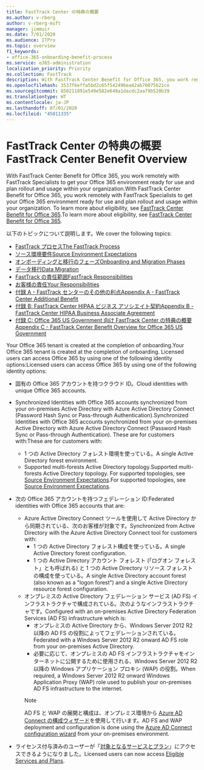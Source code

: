 ```yaml
---
title: FastTrack Center の特典の概要
ms.author: v-rberg
author: v-rberg-msft
manager: jimmuir
ms.date: 7/01/2020
ms.audience: ITPro
ms.topic: overview
f1_keywords:
- office-365-onboarding-benefit-process
ms.service: o365-administration
localization_priority: Priority
ms.collection: FastTrack
description: With FastTrack Center Benefit for Office 365, you work remotely with FastTrack Specialists to get your Office 365 environment ready for use and plan rollout and usage within your organization. To learn more about eligibility, see FastTrack Center Benefit for Office 365.
ms.openlocfilehash: 3537f6effa5bd2c65f542496ea42ab70075621ce
ms.sourcegitcommit: 850211891e549e582e649a1dacdc2aa79b520b39
ms.translationtype: HT
ms.contentlocale: ja-JP
ms.lasthandoff: 07/01/2020
ms.locfileid: "45011335"
---
```

# <a name="fasttrack-center-benefit-overview"></a><span data-ttu-id="12320-104">FastTrack Center の特典の概要</span><span class="sxs-lookup"><span data-stu-id="12320-104">FastTrack Center Benefit Overview</span></span>

<span data-ttu-id="12320-105">With FastTrack Center Benefit for Office 365, you work remotely with FastTrack Specialists to get your Office 365 environment ready for use and plan rollout and usage within your organization.</span><span class="sxs-lookup"><span data-stu-id="12320-105">With FastTrack Center Benefit for Office 365, you work remotely with FastTrack Specialists to get your Office 365 environment ready for use and plan rollout and usage within your organization.</span></span> <span data-ttu-id="12320-106">To learn more about eligibility, see [FastTrack Center Benefit for Office 365](O365-fasttrack-benefit-for-office-365.md).</span><span class="sxs-lookup"><span data-stu-id="12320-106">To learn more about eligibility, see [FastTrack Center Benefit for Office 365](O365-fasttrack-benefit-for-office-365.md).</span></span>
  
<span data-ttu-id="12320-107">以下のトピックについて説明します。</span><span class="sxs-lookup"><span data-stu-id="12320-107">We cover the following topics:</span></span>
- [<span data-ttu-id="12320-108">FastTrack プロセス</span><span class="sxs-lookup"><span data-stu-id="12320-108">The FastTrack Process</span></span>](O365-fasttrack-process.md) 
- [<span data-ttu-id="12320-109">ソース環境要件</span><span class="sxs-lookup"><span data-stu-id="12320-109">Source Environment Expectations</span></span>](O365-source-environment-expectations.md)
- [<span data-ttu-id="12320-110">オンボーディングと移行のフェーズ</span><span class="sxs-lookup"><span data-stu-id="12320-110">Onboarding and Migration Phases</span></span>](O365-onboarding-and-migration.md)
- [<span data-ttu-id="12320-111">データ移行</span><span class="sxs-lookup"><span data-stu-id="12320-111">Data Migration</span></span>](O365-data-migration.md)
- [<span data-ttu-id="12320-112">FastTrack の責任範囲</span><span class="sxs-lookup"><span data-stu-id="12320-112">FastTrack Responsibilities</span></span>](O365-fasttrack-responsibilities.md)
- [<span data-ttu-id="12320-113">お客様の責任</span><span class="sxs-lookup"><span data-stu-id="12320-113">Your Responsibilities</span></span>](O365-your-responsibilities.md) 
- [<span data-ttu-id="12320-114">付録 A - FastTrack センターのその他の利点</span><span class="sxs-lookup"><span data-stu-id="12320-114">Appendix A - FastTrack Center Additional Benefit</span></span>](O365-fasttrack-additional-benefits.md)
- [<span data-ttu-id="12320-115">付録 B: FastTrack Center HIPAA ビジネス アソシエイト契約</span><span class="sxs-lookup"><span data-stu-id="12320-115">Appendix B - FastTrack Center HIPAA Business Associate Agreement</span></span>](O365-hipaa-business-associate-agreement.md)
- [<span data-ttu-id="12320-116">付録 C: Office 365 US Government 向け FastTrack Center の特典の概要</span><span class="sxs-lookup"><span data-stu-id="12320-116">Appendix C - FastTrack Center Benefit Overview for Office 365 US Government</span></span>](US-Gov-appendix-overview.md)
    
<span data-ttu-id="12320-117">Your Office 365 tenant is created at the completion of onboarding.</span><span class="sxs-lookup"><span data-stu-id="12320-117">Your Office 365 tenant is created at the completion of onboarding.</span></span> <span data-ttu-id="12320-118">Licensed users can access Office 365 by using one of the following identity options:</span><span class="sxs-lookup"><span data-stu-id="12320-118">Licensed users can access Office 365 by using one of the following identity options:</span></span>
- <span data-ttu-id="12320-119">固有の Office 365 アカウントを持つクラウド ID。</span><span class="sxs-lookup"><span data-stu-id="12320-119">Cloud identities with unique Office 365 accounts.</span></span>
- <span data-ttu-id="12320-120">Synchronized Identities with Office 365 accounts synchronized from your on-premises Active Directory with Azure Active Directory Connect (Password Hash Sync or Pass-through Authentication).</span><span class="sxs-lookup"><span data-stu-id="12320-120">Synchronized Identities with Office 365 accounts synchronized from your on-premises Active Directory with Azure Active Directory Connect (Password Hash Sync or Pass-through Authentication).</span></span> <span data-ttu-id="12320-121">These are for customers with:</span><span class="sxs-lookup"><span data-stu-id="12320-121">These are for customers with:</span></span>
  - <span data-ttu-id="12320-122">1 つの Active Directory フォレスト環境を使っている。</span><span class="sxs-lookup"><span data-stu-id="12320-122">A single Active Directory forest environment.</span></span>
  - <span data-ttu-id="12320-123">Supported multi-forests Active Directory topology.</span><span class="sxs-lookup"><span data-stu-id="12320-123">Supported multi-forests Active Directory topology.</span></span> <span data-ttu-id="12320-124">For supported topologies, see [Source Environment Expectations](O365-source-environment-expectations.md).</span><span class="sxs-lookup"><span data-stu-id="12320-124">For supported topologies, see [Source Environment Expectations](O365-source-environment-expectations.md).</span></span>
- <span data-ttu-id="12320-125">次の Office 365 アカウントを持つフェデレーション ID:</span><span class="sxs-lookup"><span data-stu-id="12320-125">Federated identities with Office 365 accounts that are:</span></span>
  - <span data-ttu-id="12320-126">Azure Active Directory Connect ツールを使用して Active Directory から同期されている、次のお客様が対象です。</span><span class="sxs-lookup"><span data-stu-id="12320-126">Synchronized from Active Directory with the Azure Active Directory Connect tool for customers with:</span></span>
      - <span data-ttu-id="12320-127">1 つの Active Directory フォレスト構成を使っている。</span><span class="sxs-lookup"><span data-stu-id="12320-127">A single Active Directory forest configuration.</span></span>
      - <span data-ttu-id="12320-128">1 つの Active Directory アカウント フォレスト (「ログオン フォレスト」とも呼ばれる) と 1 つの Active Directory リソース フォレストの構成を使っている。</span><span class="sxs-lookup"><span data-stu-id="12320-128">A single Active Directory account forest (also known as a "logon forest") and a single Active Directory resource forest configuration.</span></span>
  - <span data-ttu-id="12320-129">オンプレミスの Active Directory フェデレーション サービス (AD FS) インフラストラクチャで構成されている。次のようなインフラストラクチャです。</span><span class="sxs-lookup"><span data-stu-id="12320-129">Configured with an on-premises Active Directory Federation Services (AD FS) infrastructure which is:</span></span>
      - <span data-ttu-id="12320-130">オンプレミスの Active Directory から、Windows Server 2012 R2 以降の AD FS の役割によってフェデレーションされている。</span><span class="sxs-lookup"><span data-stu-id="12320-130">Federated with a Windows Server 2012 R2 onward AD FS role from your on-premises Active Directory.</span></span>
      - <span data-ttu-id="12320-131">必要に応じて、オンプレミスの AD FS インフラストラクチャをインターネットに公開するために使用される、Windows Server 2012 R2 以降の Windows アプリケーション プロキシ (WAP) の役割。</span><span class="sxs-lookup"><span data-stu-id="12320-131">When required, a Windows Server 2012 R2 onward Windows Application Proxy (WAP) role used to publish your on-premises AD FS infrastructure to the internet.</span></span>
    > [!NOTE]
    > <span data-ttu-id="12320-132">AD FS と WAP の展開と構成は、オンプレミス環境から [Azure AD Connect の構成ウィザード](https://go.microsoft.com/fwlink/?linkid=844794)を使用して行います。</span><span class="sxs-lookup"><span data-stu-id="12320-132">AD FS and WAP deployment and configuration is done using the [Azure AD Connect configuration wizard](https://go.microsoft.com/fwlink/?linkid=844794) from your on-premises environment.</span></span> 
  
- <span data-ttu-id="12320-133">ライセンス付与済みのユーザーが「[対象となるサービスとプラン](M365-eligible-services-and-plans.md)」にアクセスできるようになりました。</span><span class="sxs-lookup"><span data-stu-id="12320-133">Licensed users can now access [Eligible Services and Plans](M365-eligible-services-and-plans.md).</span></span>

